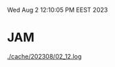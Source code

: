 Wed Aug  2 12:10:05 PM EEST 2023
# JAM
<a href='./cache/202308/02_12.log'>./cache/202308/02_12.log</a>
